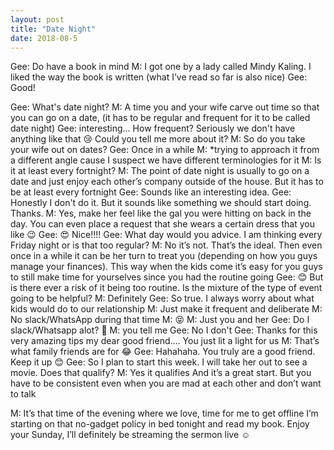 ```yaml
---
layout: post
title: "Date Night"
date: 2018-08-5
---
```

 
Gee: Do have a book in mind
M: I got one by a lady called Mindy Kaling. I liked the way the book is written (what I’ve read so far is also nice)
Gee: Good!

Gee: What's date night?
M: A time you and your wife carve out time so that you can go on a date, (it has to be regular and frequent for it to be called date night)
Gee: interesting... How frequent? Seriously we don't have anything like that 😢 Could you tell me more about it?
M: So do you take your wife out on dates?
Gee: Once in a while
M: *trying to approach it from a different angle cause I suspect we have different terminologies for it
M: Is it at least every fortnight?
M: The point of date night is usually to go on a date and just enjoy each other’s company outside of the house. But it has to be at least every fortnight
Gee: Sounds like an interesting idea.
Gee: Honestly I don't do it. But it sounds like something we should start doing. Thanks.
M: Yes, make her feel like the gal you were hitting on back in the day. You can even place a request that she wears a certain dress that you like 😉
Gee: 😍 Nice!!!!
Gee: What day would you advice. I am thinking every Friday night or is that too regular?
M: No it’s not. That’s the ideal. Then even once in a while it can be her turn to treat you (depending on how you guys manage your finances). This way when the kids come it’s easy for you guys to still make time for yourselves since you had the routine going
Gee: 😊 But is there ever a risk of it being too routine. Is the mixture of the type of event going to be helpful?
M: Definitely
Gee: So true. I always worry about what kids would do to our relationship
M: Just make it frequent and deliberate
M: No slack/WhatsApp during that time
M: 😝
M: Just you and her
Gee: Do I slack/Whatsapp alot? 🤔
M: you tell me
Gee: No I don't
Gee: Thanks for this very amazing tips my dear good friend.... You just lit a light for us
M: That’s what family friends are for 😂
Gee: Hahahaha. You truly are a good friend. Keep it up 😊
Gee: So I plan to start this week. I will take her out to see a movie. Does that qualify?
M: Yes it qualifies And it’s a great start. But you have to be consistent even when you are mad at each other and don’t want to talk

M: It’s that time of the evening where we love, time for me to get offline 
I’m starting on that no-gadget policy in bed tonight and read my book. Enjoy your Sunday, I’ll definitely be streaming the sermon live ☺